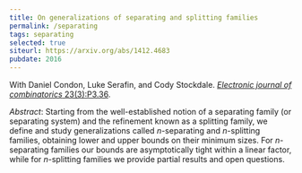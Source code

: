```yaml
---
title: On generalizations of separating and splitting families
permalink: /separating
tags: separating
selected: true
siteurl: https://arxiv.org/abs/1412.4683
pubdate: 2016
---
```


With Daniel Condon, Luke Serafin, and Cody Stockdale. [*Electronic journal of combinatorics* 23(3):P3.36](https://www.combinatorics.org/ojs/index.php/eljc/article/view/v23i3p36).<!--more-->

*Abstract*: Starting from the well-established notion of a separating family (or separating system) and the refinement known as a splitting family, we define and study generalizations called $n$-separating and $n$-splitting families, obtaining lower and upper bounds on their minimum sizes. For $n$-separating families our bounds are asymptotically tight within a linear factor, while for $n$-splitting families we provide partial results and open questions.
